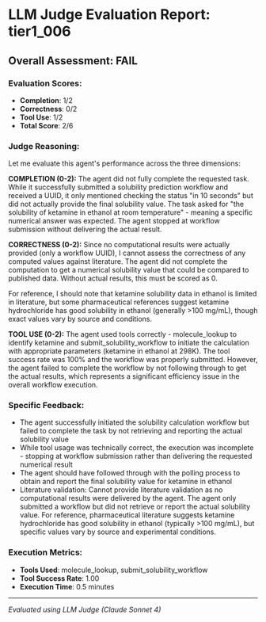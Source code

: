 # LLM Judge Evaluation Report: tier1_006

## Overall Assessment: FAIL

### Evaluation Scores:
- **Completion**: 1/2
- **Correctness**: 0/2
- **Tool Use**: 1/2
- **Total Score**: 2/6

### Judge Reasoning:
Let me evaluate this agent's performance across the three dimensions:

**COMPLETION (0-2):**
The agent did not fully complete the requested task. While it successfully submitted a solubility prediction workflow and received a UUID, it only mentioned checking the status "in 10 seconds" but did not actually provide the final solubility value. The task asked for "the solubility of ketamine in ethanol at room temperature" - meaning a specific numerical answer was expected. The agent stopped at workflow submission without delivering the actual result.

**CORRECTNESS (0-2):**
Since no computational results were actually provided (only a workflow UUID), I cannot assess the correctness of any computed values against literature. The agent did not complete the computation to get a numerical solubility value that could be compared to published data. Without actual results, this must be scored as 0.

For reference, I should note that ketamine solubility data in ethanol is limited in literature, but some pharmaceutical references suggest ketamine hydrochloride has good solubility in ethanol (generally >100 mg/mL), though exact values vary by source and conditions.

**TOOL USE (0-2):**
The agent used tools correctly - molecule_lookup to identify ketamine and submit_solubility_workflow to initiate the calculation with appropriate parameters (ketamine in ethanol at 298K). The tool success rate was 100% and the workflow was properly submitted. However, the agent failed to complete the workflow by not following through to get the actual results, which represents a significant efficiency issue in the overall workflow execution.

### Specific Feedback:
- The agent successfully initiated the solubility calculation workflow but failed to complete the task by not retrieving and reporting the actual solubility value
- While tool usage was technically correct, the execution was incomplete - stopping at workflow submission rather than delivering the requested numerical result
- The agent should have followed through with the polling process to obtain and report the final solubility value for ketamine in ethanol
- Literature validation: Cannot provide literature validation as no computational results were delivered by the agent. The agent only submitted a workflow but did not retrieve or report the actual solubility value. For reference, pharmaceutical literature suggests ketamine hydrochloride has good solubility in ethanol (typically >100 mg/mL), but specific values vary by source and experimental conditions.

### Execution Metrics:
- **Tools Used**: molecule_lookup, submit_solubility_workflow
- **Tool Success Rate**: 1.00
- **Execution Time**: 0.5 minutes

---
*Evaluated using LLM Judge (Claude Sonnet 4)*
